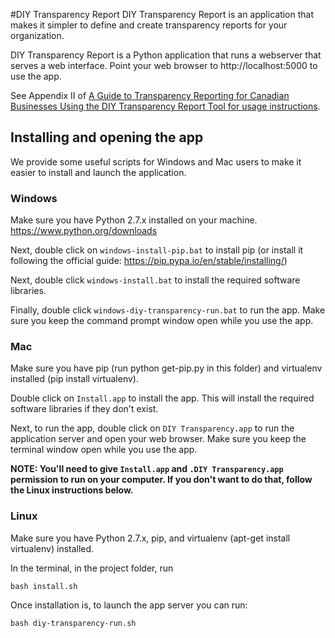 #DIY Transparency Report
DIY Transparency Report is an application that makes it simpler to define and create transparency reports for your organization.

DIY Transparency Report is a Python application that runs a webserver that serves a web interface. Point your web browser to http://localhost:5000 to use the app.

See Appendix II of [A Guide to Transparency Reporting for Canadian Businesses Using the DIY Transparency Report Tool for usage instructions](https://www.telecomtransparency.org/wp-content/uploads/2016/06/Transparency-Reporting-Tool-Documentation-1.0.pdf).

## Installing and opening the app
We provide some useful scripts for Windows and Mac users to make it easier to install and launch the application.

### Windows
Make sure you have Python 2.7.x installed on your machine. https://www.python.org/downloads

Next, double click on `windows-install-pip.bat` to install pip (or install it following the official guide: https://pip.pypa.io/en/stable/installing/)

Next, double click `windows-install.bat` to install the required software libraries.

Finally, double click `windows-diy-transparency-run.bat` to run the app. Make sure you keep the command prompt window open while you use the app.

### Mac
Make sure you have pip (run python get-pip.py in this folder) and virtualenv installed (pip install virtualenv).

Double click on `Install.app` to install the app. This will install the required software libraries if they don't exist. 

Next, to run the app, double click on `DIY Transparency.app` to run the application server and open your web browser. Make sure you keep the terminal window open while you use the app.

**NOTE: You'll need to give `Install.app` and `.DIY Transparency.app` permission to run on your computer. If you don't want to do that, follow the Linux instructions below.**

### Linux
Make sure you have Python 2.7.x, pip, and virtualenv (apt-get install virtualenv) installed.

In the terminal, in the project folder, run

	bash install.sh

Once installation is, to launch the app server you can run:

	bash diy-transparency-run.sh


